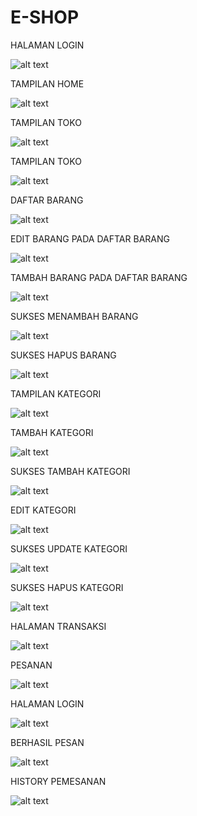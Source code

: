 # E-SHOP
 HALAMAN LOGIN
 
![alt text](https://github.com/NurulAin1/E-SHOP/blob/master/SS/Screenshot%20(80).png?raw=true)

TAMPILAN HOME
 
![alt text](https://github.com/NurulAin1/E-SHOP/blob/master/SS/Screenshot%20(81).png?raw=true)

TAMPILAN TOKO
 
![alt text](https://github.com/NurulAin1/E-SHOP/blob/master/SS/Screenshot%20(82).png?raw=true)

TAMPILAN TOKO
 
![alt text](https://github.com/NurulAin1/E-SHOP/blob/master/SS/Screenshot%20(83).png?raw=true)

DAFTAR BARANG
 
![alt text](https://github.com/NurulAin1/E-SHOP/blob/master/SS/Screenshot%20(84).png?raw=true)

EDIT BARANG PADA DAFTAR BARANG
 
![alt text](https://github.com/NurulAin1/E-SHOP/blob/master/SS/Screenshot%20(85).png?raw=true)

TAMBAH BARANG PADA DAFTAR BARANG
 
![alt text](https://github.com/NurulAin1/E-SHOP/blob/master/SS/Screenshot%20(86).png?raw=true)

SUKSES MENAMBAH BARANG
 
![alt text](https://github.com/NurulAin1/E-SHOP/blob/master/SS/Screenshot%20(87).png?raw=true)

SUKSES HAPUS BARANG
 
![alt text](https://github.com/NurulAin1/E-SHOP/blob/master/SS/Screenshot%20(88).png?raw=true)

TAMPILAN KATEGORI
 
![alt text](https://github.com/NurulAin1/E-SHOP/blob/master/SS/Screenshot%20(89).png?raw=true)

TAMBAH KATEGORI
 
![alt text](https://github.com/NurulAin1/E-SHOP/blob/master/SS/Screenshot%20(90).png?raw=true)

SUKSES TAMBAH KATEGORI
 
![alt text](https://github.com/NurulAin1/E-SHOP/blob/master/SS/Screenshot%20(91).png?raw=true)

EDIT KATEGORI
 
![alt text](https://github.com/NurulAin1/E-SHOP/blob/master/SS/Screenshot%20(92).png?raw=true)

SUKSES UPDATE KATEGORI
 
![alt text](https://github.com/NurulAin1/E-SHOP/blob/master/SS/Screenshot%20(93).png?raw=true)

SUKSES HAPUS KATEGORI
 
![alt text](https://github.com/NurulAin1/E-SHOP/blob/master/SS/Screenshot%20(94).png?raw=true)

HALAMAN TRANSAKSI
 
![alt text](https://github.com/NurulAin1/E-SHOP/blob/master/SS/Screenshot%20(95).png?raw=true)

PESANAN
 
![alt text](https://github.com/NurulAin1/E-SHOP/blob/master/SS/Screenshot%20(96).png?raw=true)

HALAMAN LOGIN
 
![alt text](https://github.com/NurulAin1/E-SHOP/blob/master/SS/Screenshot%20(97).png?raw=true)

BERHASIL PESAN
 
![alt text](https://github.com/NurulAin1/E-SHOP/blob/master/SS/Screenshot%20(99).png?raw=true)

HISTORY PEMESANAN
 
![alt text](https://github.com/NurulAin1/E-SHOP/blob/master/SS/Screenshot%20(101).png?raw=true)
